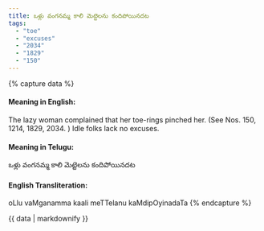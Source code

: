 ```yaml
---
title: ఒళ్లు వంగనమ్మ కాలి మెట్టెలను కందిపోయినదట
tags:
  - "toe"
  - "excuses"
  - "2034"
  - "1829"
  - "150"
---
```


{% capture data %}
#### Meaning in English:
The lazy woman complained that her toe-rings pinched her.
(See Nos. 150, 1214, 1829, 2034. )
Idle folks lack no excuses.

#### Meaning in Telugu:
ఒళ్లు వంగనమ్మ కాలి మెట్టెలను కందిపోయినదట

#### English Transliteration:
oLlu vaMganamma kaali meTTelanu kaMdipOyinadaTa
{% endcapture %}

{{ data | markdownify }}

